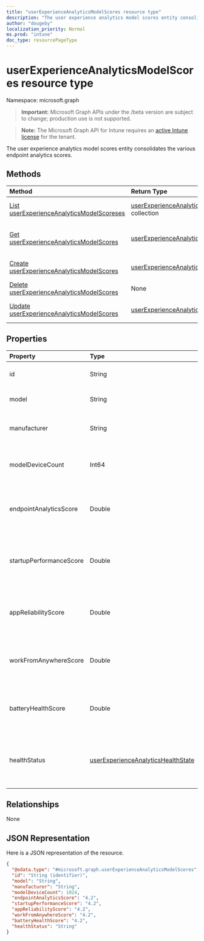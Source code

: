 ```yaml
---
title: "userExperienceAnalyticsModelScores resource type"
description: "The user experience analytics model scores entity consolidates the various endpoint analytics scores."
author: "dougeby"
localization_priority: Normal
ms.prod: "intune"
doc_type: resourcePageType
---
```


# userExperienceAnalyticsModelScores resource type

Namespace: microsoft.graph

> **Important:** Microsoft Graph APIs under the /beta version are subject to change; production use is not supported.

> **Note:** The Microsoft Graph API for Intune requires an [active Intune license](https://go.microsoft.com/fwlink/?linkid=839381) for the tenant.

The user experience analytics model scores entity consolidates the various endpoint analytics scores.

## Methods
|Method|Return Type|Description|
|:---|:---|:---|
|[List userExperienceAnalyticsModelScoreses](../api/intune-devices-userexperienceanalyticsmodelscores-list.md)|[userExperienceAnalyticsModelScores](../resources/intune-devices-userexperienceanalyticsmodelscores.md) collection|List properties and relationships of the [userExperienceAnalyticsModelScores](../resources/intune-devices-userexperienceanalyticsmodelscores.md) objects.|
|[Get userExperienceAnalyticsModelScores](../api/intune-devices-userexperienceanalyticsmodelscores-get.md)|[userExperienceAnalyticsModelScores](../resources/intune-devices-userexperienceanalyticsmodelscores.md)|Read properties and relationships of the [userExperienceAnalyticsModelScores](../resources/intune-devices-userexperienceanalyticsmodelscores.md) object.|
|[Create userExperienceAnalyticsModelScores](../api/intune-devices-userexperienceanalyticsmodelscores-create.md)|[userExperienceAnalyticsModelScores](../resources/intune-devices-userexperienceanalyticsmodelscores.md)|Create a new [userExperienceAnalyticsModelScores](../resources/intune-devices-userexperienceanalyticsmodelscores.md) object.|
|[Delete userExperienceAnalyticsModelScores](../api/intune-devices-userexperienceanalyticsmodelscores-delete.md)|None|Deletes a [userExperienceAnalyticsModelScores](../resources/intune-devices-userexperienceanalyticsmodelscores.md).|
|[Update userExperienceAnalyticsModelScores](../api/intune-devices-userexperienceanalyticsmodelscores-update.md)|[userExperienceAnalyticsModelScores](../resources/intune-devices-userexperienceanalyticsmodelscores.md)|Update the properties of a [userExperienceAnalyticsModelScores](../resources/intune-devices-userexperienceanalyticsmodelscores.md) object.|

## Properties
|Property|Type|Description|
|:---|:---|:---|
|id|String|The unique identifier of the user experience analytics model scores object.|
|model|String|A unique identifier of the user experience analytics model scores: device model.|
|manufacturer|String|A unique identifier of the user experience analytics model scores: device manufacturer.|
|modelDeviceCount|Int64|The user experience analytics model device count. Valid values -9.22337203685478E+18 to 9.22337203685478E+18|
|endpointAnalyticsScore|Double|The user experience analytics model score. Valid values -1.79769313486232E+308 to 1.79769313486232E+308|
|startupPerformanceScore|Double|The user experience analytics model startup performance score. Valid values -1.79769313486232E+308 to 1.79769313486232E+308|
|appReliabilityScore|Double|The user experience analytics model app reliability score. Valid values -1.79769313486232E+308 to 1.79769313486232E+308|
|workFromAnywhereScore|Double|The user experience analytics model work from anywhere score. Valid values -1.79769313486232E+308 to 1.79769313486232E+308|
|batteryHealthScore|Double|The user experience analytics model battery health score. Valid values -1.79769313486232E+308 to 1.79769313486232E+308|
|healthStatus|[userExperienceAnalyticsHealthState](../resources/intune-devices-userexperienceanalyticshealthstate.md)|The health state of the user experience analytics model. Possible values are: `unknown`, `insufficientData`, `needsAttention`, `meetingGoals`, `unknownFutureValue`.|

## Relationships
None

## JSON Representation
Here is a JSON representation of the resource.
<!-- {
  "blockType": "resource",
  "keyProperty": "id",
  "@odata.type": "microsoft.graph.userExperienceAnalyticsModelScores"
}
-->
``` json
{
  "@odata.type": "#microsoft.graph.userExperienceAnalyticsModelScores",
  "id": "String (identifier)",
  "model": "String",
  "manufacturer": "String",
  "modelDeviceCount": 1024,
  "endpointAnalyticsScore": "4.2",
  "startupPerformanceScore": "4.2",
  "appReliabilityScore": "4.2",
  "workFromAnywhereScore": "4.2",
  "batteryHealthScore": "4.2",
  "healthStatus": "String"
}
```




